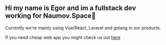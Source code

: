 ## Hi my name is Egor and im a fullstack dev working for Naumov.Space👋

Currently  we're mainly using Vue/React, Laravel and golang in our products.

If you need cheap web app you might check us out [here](Naumov.Space)

<!--
**Egorzhil/Egorzhil** is a ✨ _special_ ✨ repository because its `README.md` (this file) appears on your GitHub profile.

Here are some ideas to get you started:

- 🔭 I’m currently working on ...
- 🌱 I’m currently learning ...
- 👯 I’m looking to collaborate on ...
- 🤔 I’m looking for help with ...
- 💬 Ask me about ...
- 📫 How to reach me: ...
- 😄 Pronouns: ...
- ⚡ Fun fact: ...
-->
